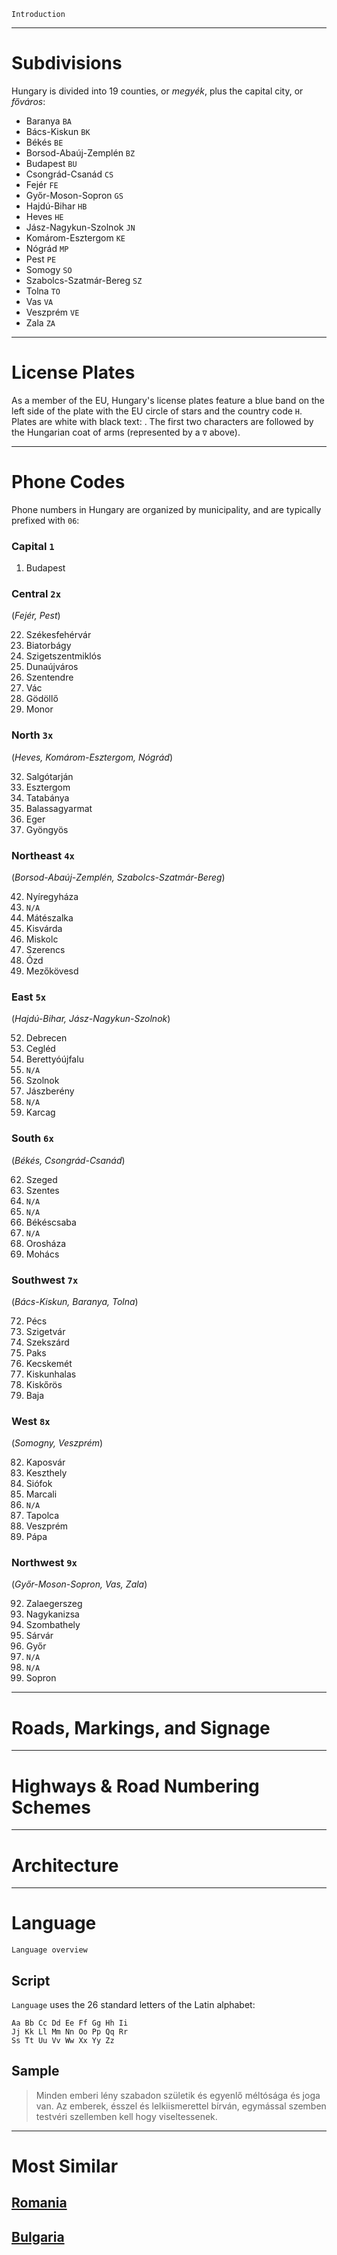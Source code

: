 `Introduction`

---

# Subdivisions

Hungary is divided into 19 counties, or _megyék_, plus the capital city, or _főváros_:

- Baranya `BA`
- Bács-Kiskun `BK`
- Békés `BE`
- Borsod-Abaúj-Zemplén `BZ`
- Budapest `BU`
- Csongrád-Csanád `CS`
- Fejér `FE`
- Győr-Moson-Sopron `GS`
- Hajdú-Bihar `HB`
- Heves `HE`
- Jász-Nagykun-Szolnok `JN`
- Komárom-Esztergom `KE`
- Nógrád `MP`
- Pest `PE`
- Somogy `SO`
- Szabolcs-Szatmár-Bereg `SZ`
- Tolna `TO`
- Vas `VA`
- Veszprém `VE`
- Zala `ZA`

<CountryMap code="HUN" scale="6000" />

---

# License Plates

As a member of the EU, Hungary's license plates feature a blue band on the left side of the plate with the EU circle of stars and the country code `H`. Plates are white with black text: <LicensePlate style="eu" code="H" format="AB∇CD-123"/>. The first two characters are followed by the Hungarian coat of arms (represented by a `∇` above).

---

# Phone Codes

Phone numbers in Hungary are organized by municipality, and are typically prefixed with `06`:

<div className="flex columns-2 justify-around">
<div>

### Capital `1`

1. Budapest

### Central `2x`

(_Fejér, Pest_)

22. Székesfehérvár
23. Biatorbágy
24. Szigetszentmiklós
25. Dunaújváros
26. Szentendre
27. Vác
28. Gödöllő
29. Monor

### North `3x`

(_Heves, Komárom-Esztergom, Nógrád_)

32. Salgótarján
33. Esztergom
34. Tatabánya
35. Balassagyarmat
36. Eger
37. Gyöngyös

### Northeast `4x`

(_Borsod-Abaúj-Zemplén, Szabolcs-Szatmár-Bereg_)

42. Nyíregyháza
43. `N/A`
44. Mátészalka
45. Kisvárda
46. Miskolc
47. Szerencs
48. Ózd
49. Mezőkövesd

### East `5x`

(_Hajdú-Bihar, Jász-Nagykun-Szolnok_)

52. Debrecen
53. Cegléd
54. Berettyóújfalu
55. `N/A`
56. Szolnok
57. Jászberény
58. `N/A`
59. Karcag

</div>
<div>

### South `6x`

(_Békés, Csongrád-Csanád_)

62. Szeged
63. Szentes
64. `N/A`
65. `N/A`
66. Békéscsaba
67. `N/A`
68. Orosháza
69. Mohács

### Southwest `7x`

(_Bács-Kiskun, Baranya, Tolna_)

72. Pécs
73. Szigetvár
74. Szekszárd
75. Paks
76. Kecskemét
77. Kiskunhalas
78. Kiskőrös
79. Baja

### West `8x`

(_Somogny, Veszprém_)

82. Kaposvár
83. Keszthely
84. Siófok
85. Marcali
86. `N/A`
87. Tapolca
88. Veszprém
89. Pápa

### Northwest `9x`

(_Győr-Moson-Sopron, Vas, Zala_)

92. Zalaegerszeg
93. Nagykanizsa
94. Szombathely
95. Sárvár
96. Győr
97. `N/A`
98. `N/A`
99. Sopron

</div>

</div>

---

# Roads, Markings, and Signage

---

# Highways & Road Numbering Schemes

---

# Architecture

---

# Language

`Language overview`

## Script

`Language` uses the 26 standard letters of the Latin alphabet:

```
Aa Bb Cc Dd Ee Ff Gg Hh Ii
Jj Kk Ll Mm Nn Oo Pp Qq Rr
Ss Tt Uu Vv Ww Xx Yy Zz
```

## Sample

> Minden emberi lény szabadon születik és egyenlő méltósága és joga van. Az emberek, ésszel és lelkiismerettel bírván, egymással szemben testvéri szellemben kell hogy viseltessenek.

---

# Most Similar

## [Romania](/countries/ROU)

## [Bulgaria](/countries/BGR)
